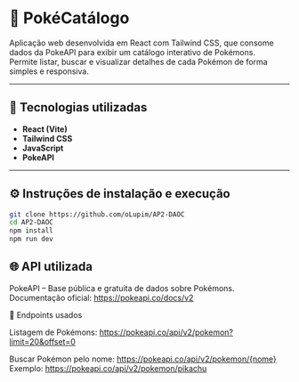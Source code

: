 # 🧩 PokéCatálogo

Aplicação web desenvolvida em React com Tailwind CSS, que consome dados da PokeAPI para exibir um catálogo interativo de Pokémons.  
Permite listar, buscar e visualizar detalhes de cada Pokémon de forma simples e responsiva.

---

## 🚀 Tecnologias utilizadas
- **React (Vite)**
- **Tailwind CSS**
- **JavaScript**
- **PokeAPI**

---

## ⚙️ Instruções de instalação e execução

```bash
git clone https://github.com/oLupim/AP2-DAOC
cd AP2-DAOC
npm install
npm run dev
```

## 🌐 API utilizada

PokeAPI – Base pública e gratuita de dados sobre Pokémons.
Documentação oficial: https://pokeapi.co/docs/v2

🔗 Endpoints usados

Listagem de Pokémons:
https://pokeapi.co/api/v2/pokemon?limit=20&offset=0

Buscar Pokémon pelo nome:
https://pokeapi.co/api/v2/pokemon/{nome}
Exemplo: https://pokeapi.co/api/v2/pokemon/pikachu


